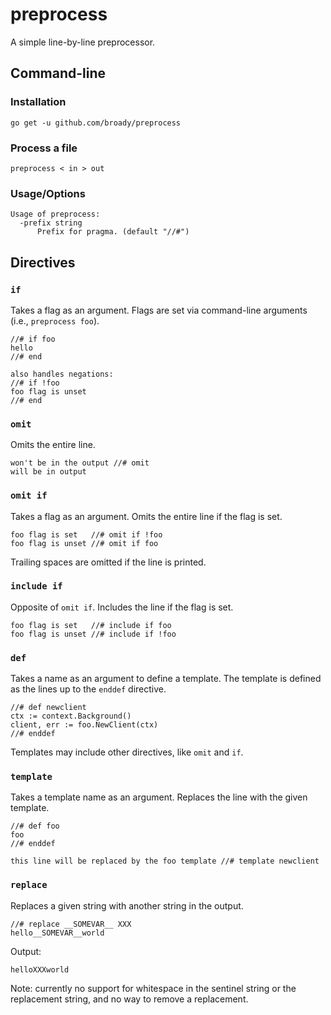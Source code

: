 # preprocess

A simple line-by-line preprocessor.

## Command-line

### Installation

```
go get -u github.com/broady/preprocess
```

### Process a file

```
preprocess < in > out
```

### Usage/Options

```
Usage of preprocess:
  -prefix string
      Prefix for pragma. (default "//#")
```

## Directives

### `if`

Takes a flag as an argument. Flags are set via command-line arguments (i.e., `preprocess foo`).

```
//# if foo
hello
//# end

also handles negations:
//# if !foo
foo flag is unset
//# end
```

### `omit`

Omits the entire line.

```
won't be in the output //# omit
will be in output
```

### `omit if`

Takes a flag as an argument. Omits the entire line if the flag is set.

```
foo flag is set   //# omit if !foo
foo flag is unset //# omit if foo
```

Trailing spaces are omitted if the line is printed.

### `include if`

Opposite of `omit if`. Includes the line if the flag is set.

```
foo flag is set   //# include if foo
foo flag is unset //# include if !foo
```

### `def`

Takes a name as an argument to define a template. The template is defined as the lines up to the `enddef` directive.

```
//# def newclient
ctx := context.Background()
client, err := foo.NewClient(ctx)
//# enddef
```

Templates may include other directives, like `omit` and `if`.

### `template`

Takes a template name as an argument. Replaces the line with the given template.

```
//# def foo
foo
//# enddef

this line will be replaced by the foo template //# template newclient
```

### `replace`

Replaces a given string with another string in the output.

```
//# replace __SOMEVAR__ XXX
hello__SOMEVAR__world
```

Output:
```
helloXXXworld
```

Note: currently no support for whitespace in the sentinel string or the replacement string, and no way to remove a replacement.
